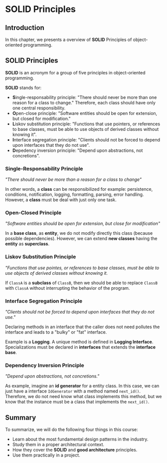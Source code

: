# SOLID Principles

## Introduction

In this chapter, we presents a overview of **SOLID** Principles of object-oriented programming.

## SOLID Principles

**SOLID** is an acronym for a group of five principles in object-oriented programming.

**SOLID** stands for:
- **S**ingle-responsability principle: "There should never be more than one reason for a class to change." Therefore, each class should have only one central responsibility.
- **O**pen-close principle: "Software entities should be open for extension, but closed for modification."
- **L**iskov substitution principle: "Functions that use pointers, or references to base classes, must be able to use objects of derived classes without knowing it".
- **I**nterface segregation principle: "Clients should not be forced to depend upon interfaces that they do not use".
- **D**epedency inversion principle: "Depend upon abstractions, not concretions".

### Single-Responsability Principle

*"There should never be more than a reason for a class to change"*

In other words, a **class** can be responsibilized for example: persistence, conditions, notification, logging, formatting, parsing, error handling. However, a **class** must be deal with just only one task.

### Open-Closed Principle

*"Software entities should be open for extension, but close for modification"*

In a **base class**, as **entity**, we do not modify directly this class (because possible dependencies). However, we can extend **new classes** having the **entity** as **superclass**.

### Liskov Substitution Principle

*"Functions that use pointes, or references to base classes, must be able to use objects of derived classes without knowing it.*

If `ClassA` is a **subclass** of `ClassB`, then we should be able to replace `ClassB` with `ClassA` without interrupting the behavior of the program.

### Interface Segregation Principle

*"Clients should not be forced to depend upon interfaces that they do not use."*

Declaring methods in an interface that the caller does not need pollutes the interface and leads to a "bulky" or "fat" interface.

Example is a **Logging**. A unique method is defined in **Logging Interface**. Specializations must be declared in **interfaces** that extends the **interface base**.

### Dependency Inversion Principle

*"Depend upon abstractions, not concretions."*

As example, imagine an **id generator** for a entity class. In this case, we can just have a interface `IdGenerator` with a method named `next_id()`. Therefore, we do not need know what class implements this method, but we know that the instance must be a class that implements the `next_id()`.

## Summary

To summarize, we will do the following four things in this course:
* Learn about the most fundamental design patterns in the industry.
* Study them in a proper architectural context.
* How they cover the **SOLID** and **good architecture** principles.
* Use them practically in a project.
